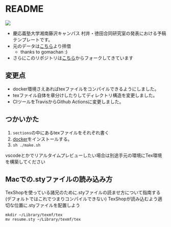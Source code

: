 # README
![](https://github.com/im-neko/yokou-template/workflows/.github/workflows/main.yml/badge.svg)
* 慶応義塾大学湘南藤沢キャンパス 村井・徳田合同研究室の発表における予稿テンプレートです。
* 元のデータは[こちら](https://gist.github.com/ntddk/f842cabe4298a2f988b9)より拝借
    - thanks to gomachan :)
* さらにこのリポジトリは[こちら](https://github.com/sfc-rg/yokou-template)からフォークしてきています

## 変更点
- docker環境さえあればtexファイルをコンパイルできるようにしました。
- texファイル自体を章分けしたりしてディレクトリ構造を変更しました。
- CIツールをTravisからGithub Actionsに変更しました。


## つかいかた
1. `sections`の中にあるtexファイルをそれぞれ書く
2. [docker](http://docs.docker.jp/engine/installation/)をインストールする。
3. `sh ./make.sh`

vscodeとかでリアルタイムプレビューしたい場合は別途手元の環境にTex環境を構築してください

## Macでの.styファイルの読み込み方
TexShopを使っている諸兄のために.styファイルの読ませ方について指南する(デフォルトではこれでつまりコンパイルできない)
TexShopが読み込むよう適切な位置に.styファイルを配置しよう
```
mkdir ~/Library/texmf/tex
mv resume.sty ~/Library/texmf/tex
```
